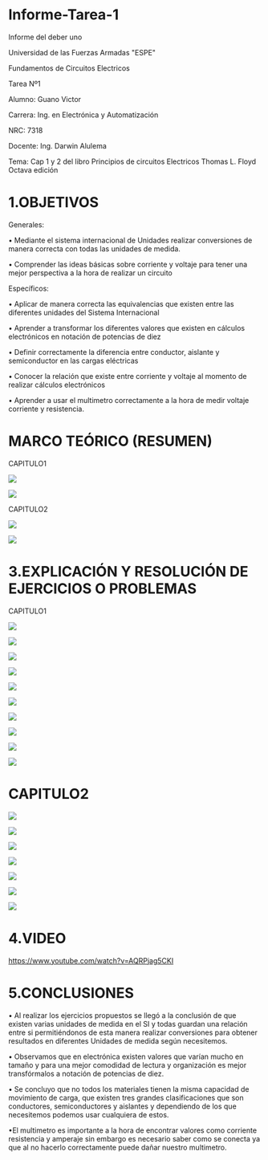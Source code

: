 # Informe-Tarea-1
Informe del deber uno

Universidad de las Fuerzas Armadas "ESPE"

Fundamentos de Circuitos Electricos

Tarea Nº1

Alumno: Guano Victor

Carrera: Ing. en Electrónica y Automatización

NRC: 7318

Docente: Ing. Darwin Alulema

Tema: Cap 1 y 2 del libro Principios de circuitos Electricos Thomas L. Floyd Octava edición 

# 1.OBJETIVOS

Generales:

• Mediante el sistema internacional de Unidades realizar conversiones de manera correcta con todas las unidades de medida.

• Comprender las ideas básicas sobre corriente y voltaje para tener una mejor perspectiva a la hora de realizar un circuito

Específicos:

• Aplicar de manera correcta las equivalencias que existen entre las diferentes unidades del Sistema Internacional

• Aprender a transformar los diferentes valores que existen en cálculos electrónicos en notación de potencias de diez

• Definir correctamente la diferencia entre conductor, aislante y semiconductor en las cargas eléctricas

• Conocer la relación que existe entre corriente y voltaje al momento de realizar cálculos electrónicos

• Aprender a usar el multimetro correctamente a la hora de medir voltaje corriente y resistencia.

# MARCO TEÓRICO (RESUMEN)
CAPITULO1

![](https://github.com/arielguano/Informe-Tarea-1/blob/main/Imagen4.png)

![](https://github.com/arielguano/Informe-Tarea-1/blob/main/Imagen5.png)

CAPITULO2

![](https://github.com/arielguano/Informe-Tarea-1/blob/main/CAPITULO2.jpeg)

![](https://github.com/arielguano/Informe-Tarea-1/blob/main/Imagen6.png)

# 3.EXPLICACIÓN Y RESOLUCIÓN DE EJERCICIOS O PROBLEMAS

CAPITULO1

![](https://github.com/arielguano/Informe-Tarea-1/blob/main/DESAROLLOEJER1.png)

![](https://github.com/arielguano/Informe-Tarea-1/blob/main/DESAROLLOEJER2.png)

![](https://github.com/arielguano/Informe-Tarea-1/blob/main/DESAROLLOEJER3.png)

![](https://github.com/arielguano/Informe-Tarea-1/blob/main/DESAROLLOEJER4.png)

![](https://github.com/arielguano/Informe-Tarea-1/blob/main/DESAROLLOEJER5.png)

![](https://github.com/arielguano/Informe-Tarea-1/blob/main/DESAROLLOEJER6.png)

![](https://github.com/arielguano/Informe-Tarea-1/blob/main/DESAROLLOEJER7.png)

![](https://github.com/arielguano/Informe-Tarea-1/blob/main/DESAROLLOEJER8.png)

![](https://github.com/arielguano/Informe-Tarea-1/blob/main/DESAROLLOEJER9.png)

![](https://github.com/arielguano/Informe-Tarea-1/blob/main/DESAROLLOEJER10.png)

# CAPITULO2

![](https://github.com/arielguano/Informe-Tarea-1/blob/main/DESAROLLOEJER11.png)

![](https://github.com/arielguano/Informe-Tarea-1/blob/main/DESAROLLOEJER12.png)

![](https://github.com/arielguano/Informe-Tarea-1/blob/main/DESAROLLOEJER13.png)

![](https://github.com/arielguano/Informe-Tarea-1/blob/main/DESAROLLOEJER14.png)

![](https://github.com/arielguano/Informe-Tarea-1/blob/main/DESAROLLOEJER15.png)

![](https://github.com/arielguano/Informe-Tarea-1/blob/main/DESAROLLOEJER16.png)

![](https://github.com/arielguano/Informe-Tarea-1/blob/main/DESAROLLOEJER17.png)

# 4.VIDEO

https://www.youtube.com/watch?v=AQRPjag5CKI

# 5.CONCLUSIONES

• Al realizar los ejercicios propuestos se llegó a la conclusión de que existen varias unidades de medida en el SI y todas guardan una relación entre si permitiéndonos de esta manera realizar conversiones para obtener resultados en diferentes Unidades de medida según necesitemos.

• Observamos que en electrónica existen valores que varían mucho en tamaño y para una mejor comodidad de lectura y organización es mejor transfórmalos a notación de potencias de diez.

• Se concluyo que  no todos los materiales tienen la misma capacidad de movimiento de carga, que existen tres grandes clasificaciones que son conductores, semiconductores y aislantes y dependiendo de los que necesitemos podemos usar cualquiera de estos.

•El multimetro es importante a la hora de encontrar valores como corriente resistencia y amperaje sin embargo es necesario saber como se conecta ya que al no hacerlo correctamente puede dañar nuestro multimetro.
